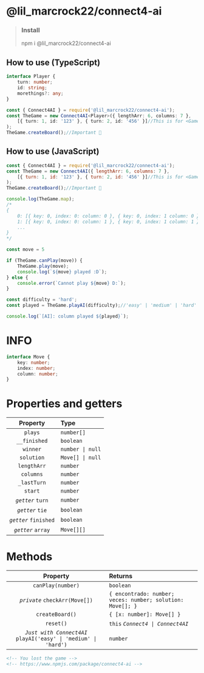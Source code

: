 # @lil_marcrock22/connect4-ai

>### Install
> npm i @lil_marcrock22/connect4-ai

## How to use (TypeScript)
```ts
interface Player {
	turn: number;
	id: string;
	morethings?: any;
}

const { Connect4AI } = require('@lil_marcrock22/connect4-ai'); 
const TheGame = new Connect4AI<Player>({ lengthArr: 6, columns: 7 }, 
	[{ turn: 1, id: '123' }, { turn: 2, id: '456' }]//This is for <Game>.players
);
TheGame.createBoard();//Important 👀
```

## How to use (JavaScript)
```js
const { Connect4AI } = require('@lil_marcrock22/connect4-ai'); 
const TheGame = new Connect4AI({ lengthArr: 6, columns: 7 }, 
	[{ turn: 1, id: '123' }, { turn: 2, id: '456' }]//This is for <Game>.players
);
TheGame.createBoard();//Important 👀
```
```js
console.log(TheGame.map);
/*
{
	0: [{ key: 0, index: 0: column: 0 }, { key: 0, index: 1 column: 0 }, ...]
	1: [{ key: 0, index: 0: column: 1 }, { key: 0, index: 1 column: 1 }, ...],
	...
}
*/
```

```js
const move = 5

if (TheGame.canPlay(move)) {
	TheGame.play(move);
	console.log(`${move} played :D`);
} else {
	console.error(`Cannot play ${move} D:`);
}
```

```js
const difficulty = 'hard'; 
const played = TheGame.playAI(difficulty);//'easy' | 'medium' | 'hard'

console.log(`[AI]: column played ${played}`);
```

# INFO

```ts
interface Move {
	key: number;
	index: number;
	column: number;
}
```
# Properties and getters
|  Property  |    Type     |
|:----------: |:--------------|
|    ```plays```      |  ```number[]```       |
| ```__finished```  | ```boolean```
|  ```winner```   | ```number \| null```  |
|      ```solution```      | ```Move[] \| null```  |
|      ```lengthArr```      | ```number```  |
|      ```columns```      | ```number```  |
|      ```_lastTurn```      | ```number```  |
|      ```start```      | ```number```  |
|    *`getter`* ```turn```      | ```number```  |
|    *`getter`* ```tie```      | ```boolean```  |
|    *`getter`* ```finished```      | ```boolean``` |
|    *`getter`* ```array```      | ```Move[][]``` |

# Methods
|  Property  |    Returns     |
|:----------: |:--------------|
|    ```canPlay(number)```      |  ```boolean``` |
| *`private`* ```checkArr(Move[])```  | ```{ encontrado: number; veces: number; solution: Move[]; }```
|  ```createBoard()```   | ```{ [x: number]: Move[] }```  |
|      ```reset()```      | `this` *`Connect4 \| Connect4AI`* |
| *`Just with Connect4AI`* ```playAI('easy' \| 'medium' \| 'hard')``` | ```number```  |


```html
<!-- You lost the game -->
<!-- https://www.npmjs.com/package/connect4-ai -->
```